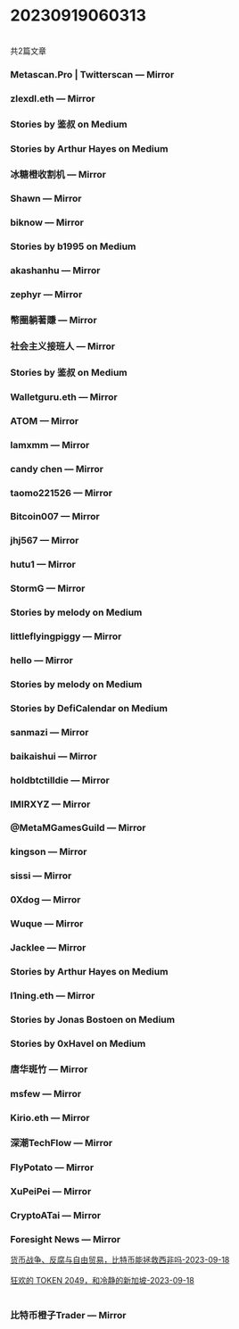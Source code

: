 <h1>20230919060313</h1><br/>共2篇文章


###  Metascan.Pro | Twitterscan — Mirror









###  zlexdl.eth — Mirror







###  Stories by 鉴叔 on Medium









###  Stories by Arthur Hayes on Medium











###  冰糖橙收割机 — Mirror











###  Shawn — Mirror













###  biknow — Mirror







###  Stories by b1995 on Medium













###  akashanhu — Mirror









###  zephyr — Mirror









###  幣圈躺著賺 — Mirror









###  社会主义接班人 — Mirror













###  Stories by 鉴叔 on Medium





















###  Walletguru.eth — Mirror











###  ATOM — Mirror













###  Iamxmm — Mirror







###  candy chen — Mirror













###  taomo221526 — Mirror

















###  Bitcoin007 — Mirror













###  jhj567 — Mirror









###  hutu1 — Mirror











###  StormG — Mirror















###  Stories by melody on Medium









###  littleflyingpiggy — Mirror









###  hello — Mirror















###  Stories by melody on Medium







###  Stories by DefiCalendar on Medium







###  sanmazi — Mirror















###  baikaishui — Mirror











###  holdbtctilldie — Mirror









###  IMIRXYZ — Mirror







###  @MetaMGamesGuild — Mirror























###  kingson — Mirror

























###  sissi — Mirror







###  0Xdog — Mirror













###  Wuque — Mirror













###  Jacklee — Mirror











###  Stories by Arthur Hayes on Medium







###  l1ning.eth — Mirror







###  Stories by Jonas Bostoen on Medium











###  Stories by 0xHavel on Medium











###  唐华斑竹 — Mirror









###  msfew — Mirror









###  Kirio.eth — Mirror













###  深潮TechFlow — Mirror















###  FlyPotato — Mirror











###  XuPeiPei — Mirror

















###  CryptoATai — Mirror









###  Foresight News — Mirror

<a target=_blank rel=nofollow href="https://mirror.xyz/foresightnews.eth/ZBfIpNgpDlEU-bD_AoMcQf_rxBNCxCQ9G0ZJLUjtVAs" >货币战争、反腐与自由贸易，比特币能拯救西非吗-2023-09-18</a><br/><br/><a target=_blank rel=nofollow href="https://mirror.xyz/foresightnews.eth/TmuWdr0bW1NZ7OmpySG9ZBmwMk618ENX0rdSduZXDac" >狂欢的 TOKEN 2049，和冷静的新加坡-2023-09-18</a><br/><br/>





###  比特币橙子Trader — Mirror














